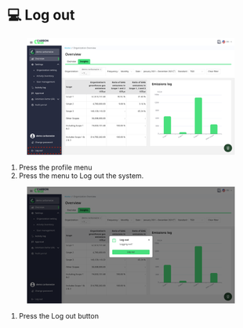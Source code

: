 # 💻 Log out

<figure><img src="../.gitbook/assets/image (3) (1).png" alt=""><figcaption></figcaption></figure>

1. Press the profile menu
2. ﻿﻿﻿Press the menu to Log out the system.

<figure><img src="../.gitbook/assets/image (1) (1) (1).png" alt=""><figcaption></figcaption></figure>

1. Press the Log out button
